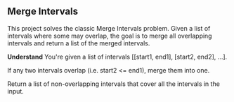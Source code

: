 ## Merge Intervals
This project solves the classic Merge Intervals problem. Given a list of intervals where some may overlap, the goal is to merge all overlapping intervals and return a list of the merged intervals.

**Understand**
You're given a list of intervals [[start1, end1], [start2, end2], ...].

If any two intervals overlap (i.e. start2 <= end1), merge them into one.

Return a list of non-overlapping intervals that cover all the intervals in the input.

